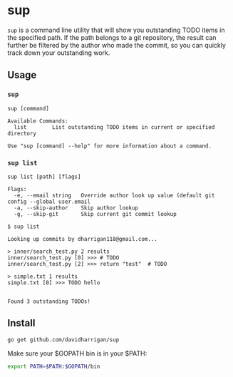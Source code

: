 # sup

`sup` is a command line utility that will show you outstanding TODO items in the specified path.
If the path belongs to a git repository, the result can further be filtered by the author who made the commit, so you can quickly track down your outstanding work.

## Usage
### `sup`
```
sup [command]

Available Commands:
  list        List outstanding TODO items in current or specified directory

Use "sup [command] --help" for more information about a command.
```

### `sup list`
```
sup list [path] [flags]

Flags:
  -e, --email string   Override author look up value (default git config --global user.email
  -a, --skip-author    Skip author lookup
  -g, --skip-git       Skip current git commit lookup

```

```
$ sup list

Looking up commits by dharrigan118@gmail.com...

> inner/search_test.py 2 results
inner/search_test.py [0] >>> # TODO
inner/search_test.py [2] >>> return "test"  # TODO

> simple.txt 1 results
simple.txt [0] >>> TODO hello


Found 3 outstanding TODOs!
```

## Install
```bash
go get github.com/davidharrigan/sup
```

Make sure your $GOPATH bin is in your $PATH:
```bash
export PATH=$PATH:$GOPATH/bin
```
